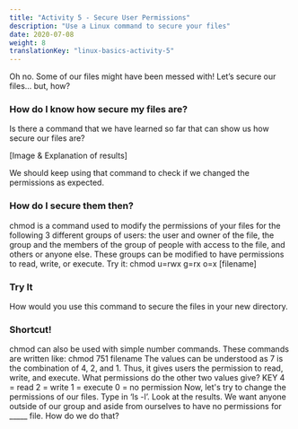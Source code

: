 ```yaml
---
title: "Activity 5 - Secure User Permissions"
description: "Use a Linux command to secure your files"
date: 2020-07-08
weight: 8
translationKey: "linux-basics-activity-5"
---
```


Oh no. Some of our files might have been messed with! Let’s secure our files… but, how?

### How do I know how secure my files are?

Is there a command that we have learned so far that can show us how secure our files are?

[Image & Explanation of results]

We should keep using that command to check if we changed the permissions as expected.

### How do I secure them then?

chmod is a command used to modify the permissions of your files for the following 3 different groups of users: the user and owner of the file,
the group and the members of the group of people with access to the file, and others or anyone else. These groups can be modified to have
permissions to read, write, or execute.
Try it:
chmod u=rwx g=rx o=x [filename]

### Try It

How would you use this command to secure the files in your new directory.

### Shortcut!

chmod can also be used with simple number commands. These commands are written like:
chmod 751 filename
The values can be understood as 7 is the combination of 4, 2, and 1. Thus, it gives users the permission to read, write, and execute.
What permissions do the other two values give?
KEY
4 = read
2 = write
1 = execute
0 = no permission
Now, let's try to change the permissions of our files. Type in ‘ls -l’. Look at the results. We want anyone outside of our group and
aside from ourselves to have no permissions for _____ file. How do we do that?

